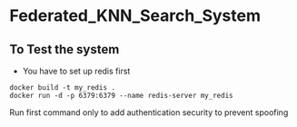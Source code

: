 # Federated_KNN_Search_System

## To Test the system

- You have to set up redis first
```
docker build -t my_redis .
docker run -d -p 6379:6379 --name redis-server my_redis  
```
Run first command only to add authentication security to prevent spoofing
  
